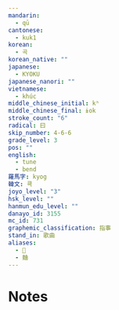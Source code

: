 ```yaml
---
mandarin:
  - qū
cantonese:
  - kuk1
korean:
  - 곡
korean_native: ""
japanese:
  - KYOKU
japanese_nanori: ""
vietnamese:
  - khúc
middle_chinese_initial: kʰ
middle_chinese_final: ɨok
stroke_count: "6"
radical: 曰
skip_number: 4-6-6
grade_level: 3
pos: ""
english:
  - tune
  - bend
羅馬字: kyog
韓文: 쿅
joyo_level: "3"
hsk_level: ""
hanmun_edu_level: ""
danayo_id: 3155
mc_id: 731
graphemic_classification: 指事
stand_in: 歌曲
aliases:
  - 𡆪
  - 麯
---
```


# Notes
